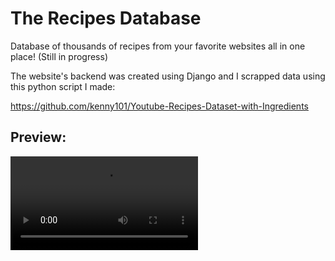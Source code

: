 # The Recipes Database
Database of thousands of recipes from your favorite websites all in one place! (Still in progress)

The website's backend was created using Django and I scrapped data using this python script I made: 

https://github.com/kenny101/Youtube-Recipes-Dataset-with-Ingredients

## Preview:

![Imgur](https://i.imgur.com/UMWNmGe.mp4)
